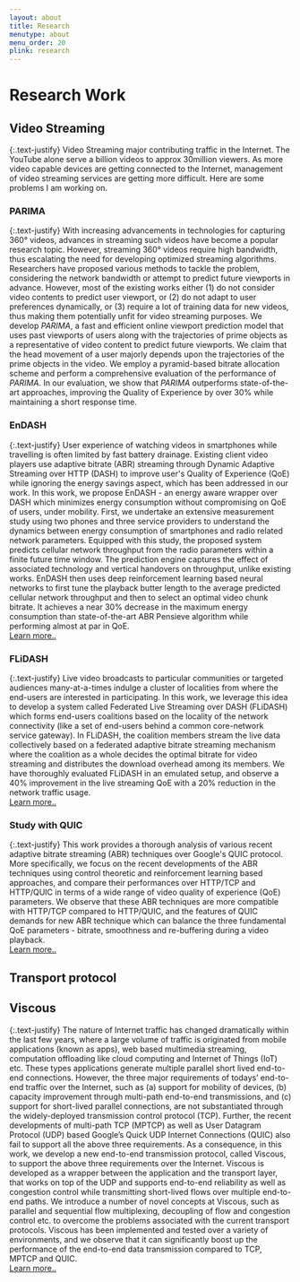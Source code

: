 ```yaml
---
layout: about
title: Research
menutype: about
menu_order: 20
plink: research
---
```


# Research Work
## Video Streaming

{:.text-justify}
Video Streaming major contributing traffic in the Internet. The YouTube alone serve a billion videos to approx 30million viewers. As more video capable devices are getting connected to the Internet, management of video streaming services are getting more difficult. Here are some problems I am working on.

### PARIMA

{:.text-justify}
With increasing advancements in technologies for capturing 360° videos, advances in streaming such videos have become a popular research topic. However, streaming 360° videos require high bandwidth, thus escalating the need for developing optimized streaming algorithms. Researchers have proposed various methods to tackle the problem, considering the network bandwidth or attempt to predict future viewports in advance. However, most of the existing works either (1) do not consider video contents to predict user viewport, or (2) do not adapt to user preferences dynamically, or (3) require a lot of training data for new videos, thus making them potentially unfit for video streaming purposes. We develop _PARIMA_, a fast and efficient online viewport prediction model that uses past viewports of users along with the trajectories of prime objects as a representative of video content to predict future viewports. We claim that the head movement of a user majorly depends upon the trajectories of the prime objects in the video. We employ a pyramid-based bitrate allocation scheme and perform a comprehensive evaluation of the performance of _PARIMA_. In our evaluation, we show that _PARIMA_ outperforms state-of-the-art approaches, improving the Quality of Experience by over 30% while maintaining a short response time.

### EnDASH

{:.text-justify}
User experience of watching videos in smartphones while travelling is often limited by fast battery drainage. Existing client video players use adaptive bitrate (ABR) streaming through Dynamic Adaptive Streaming over HTTP (DASH) to improve user's Quality of Experience (QoE) while ignoring the energy savings aspect, which has been addressed in our work. In this work, we propose EnDASH - an energy aware wrapper over DASH which minimizes energy consumption without compromising on QoE of users, under mobility. First, we undertake an extensive measurement study using two phones and three service providers to understand the dynamics between energy consumption of smartphones and radio related network parameters. Equipped with this study, the proposed system predicts cellular network throughput from the radio parameters within a finite future time window. The prediction engine captures the effect of associated technology and vertical handovers on throughput, unlike existing works. EnDASH then uses deep reinforcement learning based neural networks to first tune the playback butter length to the average predicted cellular network throughput and then to select an optimal video chunk bitrate. It achieves a near 30% decrease in the maximum energy consumption than state-of-the-art ABR Pensieve algorithm while performing almost at par in QoE.
<br>[Learn more..](https://abhijitmondal.in/EnDASH)

### FLiDASH

{:.text-justify}
Live video broadcasts to particular communities or targeted audiences many-at-a-times indulge a cluster of localities from where the end-users are interested in participating. In this work, we leverage this idea to develop a system called Federated Live Streaming over DASH (FLiDASH) which forms end-users coalitions based on the locality of the network connectivity (like a set of end-users behind a common core-network service gateway). In FLiDASH, the coalition members stream the live data collectively based on a federated adaptive bitrate streaming mechanism where the coalition as a whole decides the optimal bitrate for video streaming and distributes the download overhead among its members. We have thoroughly evaluated FLiDASH in an emulated setup, and observe a 40% improvement in the live streaming QoE with a 20% reduction in the network traffic usage.
<br>[Learn more..](https://dl.acm.org/doi/10.1145/3405672.3405806)

### Study with QUIC

{:.text-justify}
This work provides a thorough analysis of various recent adaptive bitrate streaming (ABR) techniques over Google's QUIC protocol. More specifically, we focus on the recent developments of the ABR techniques using control theoretic and reinforcement learning based approaches, and compare their performances over HTTP/TCP and HTTP/QUIC in terms of a wide range of video quality of experience (QoE) parameters. We observe that these ABR techniques are more compatible with HTTP/TCP compared to HTTP/QUIC, and the features of QUIC demands for new ABR technique which can balance the three fundamental QoE parameters - bitrate, smoothness and re-buffering during a video playback.
<br>[Learn more..](https://ieeexplore.ieee.org/document/9084148)


## Transport protocol

## Viscous

{:.text-justify}
The nature of Internet traffic has changed dramatically within the last few years, where a large volume of traffic is originated from mobile applications (known as apps), web based multimedia streaming, computation offloading like cloud computing and Internet of Things (IoT) etc. These types applications generate multiple parallel short lived end-to-end connections. However, the three major requirements of todays’ end-to-end traffic over the Internet, such as (a) support for mobility of devices, (b) capacity improvement through multi-path end-to-end transmissions, and (c) support for short-lived parallel connections, are not substantiated through the widely-deployed transmission control protocol (TCP). Further, the recent developments of multi-path TCP (MPTCP) as well as User Datagram Protocol (UDP) based Google’s Quick UDP Internet Connections (QUIC) also fail to support all the above three requirements. As a consequence, in this work, we develop a new end-to-end transmission protocol, called Viscous, to support the above three requirements over the Internet. Viscous is developed as a wrapper between the application and the transport layer, that works on top of the UDP and supports end-to-end reliability as well as congestion control while transmitting short-lived flows over multiple end-to-end paths. We introduce a number of novel concepts at Viscous, such as parallel and sequential flow multiplexing, decoupling of flow and congestion control etc. to overcome the problems associated with the current transport protocols. Viscous has been implemented and tested over a variety of environments, and we observe that it can significantly boost up the performance of the end-to-end data transmission compared to TCP, MPTCP and QUIC.
<br>[Learn more..](https://abhijitmondal.in/Viscous/)

<!-- ## Multimedia

{:.text-justify}
Research in multimedia with computer network mainly involved streaming services. Streaming services are gaining popularity every day. Few examples are YouTube, Netflix, Skype. There are three types of online streaming services: 1) On-demand (YouTube), ii) Live (YouTube Live) and iii) Interactive (Skype). These three streaming systems have a different kind of problems. Research problem related to video streaming system can be categorized in two ways in computer networking viewpoint. They are i) media delivery system/protocol ii) traffic pattern analysis. In our research group (CNeRG), Currently, there are few projects going on.
 -->
